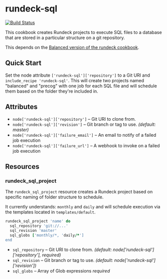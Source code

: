 rundeck-sql
==============

[![Build Status](https://travis-ci.org/balanced-cookbooks/rundeck-sql.png?branch=master)](https://travis-ci.org/balanced-cookbooks/rundeck-sql)

This cookbook creates Rundeck projects to execute SQL files to a database that are stored
in a particular structure on a git repository.

This depends on the [Balanced version of the rundeck cookbook](https://github.com/balanced-cookbooks/rundeck).

Quick Start
-----------

Set the node attribute `['rundeck-sql']['repository']` to a Git URI and
`include_recipe 'rundeck-sql'`. This will create two projects named "balanced"
and "precog" with one job for each SQL file and will schedule them based on
the folder they're included in.

Attributes
----------

* `node['rundeck-sql']['repository']` – Git URI to clone from.
* `node['rundeck-sql']['revision']` – Git branch or tag to use. *(default: master)*
* `node['rundeck-sql']['failure_email']` – An email to notify of a failed job execution
* `node['rundeck-sql']['failure_url']` – A webhook to invoke on a failed job execution

Resources
---------

### rundeck_sql_project

The `rundeck_sql_project` resource creates a Rundeck project based on specific naming
of folder structure to schedule.

It currently understands: `monthly` and `daily` and will schedule execution via
the templates located in `templates/default`.

```ruby
rundeck_sql_project 'name' do
  sql_repository 'git://...'
  sql_revision 'master'
  sql_globs ['monthly/*, 'daily/*']
end
```

* `sql_repository` – Git URI to clone from. *(default: node['rundeck-sql']['repository'], required)*
* `sql_revision` – Git branch or tag to use. *(default: node['rundeck-sql']['revision'])*
* `sql_globs` – Array of Glob expressions *required*
